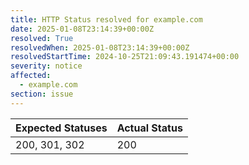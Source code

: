 ```yaml
---
title: HTTP Status resolved for example.com
date: 2025-01-08T23:14:39+00:00Z
resolved: True
resolvedWhen: 2025-01-08T23:14:39+00:00Z
resolvedStartTime: 2024-10-25T21:09:43.191474+00:00
severity: notice
affected:
  - example.com
section: issue
---
```


| Expected Statuses | Actual Status  |
|-------------------|----------------|
| 200, 301, 302 | 200 |
